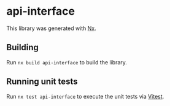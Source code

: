 # api-interface

This library was generated with [Nx](https://nx.dev).

## Building

Run `nx build api-interface` to build the library.

## Running unit tests

Run `nx test api-interface` to execute the unit tests via [Vitest](https://vitest.dev/).

